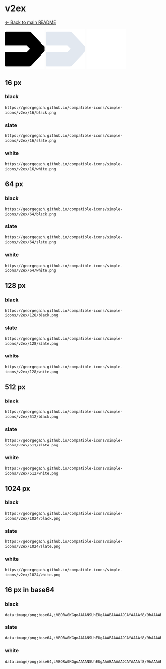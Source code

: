 # v2ex

[← Back to main README](../../README.md)


<img src="./128/black.png" width="128" alt="v2ex black icon" />
<img src="./128/slate.png" width="128" alt="v2ex slate icon" />
<img src="./128/white.png" width="128" alt="v2ex white icon" />

## 16 px

### black
```
https://georgegach.github.io/compatible-icons/simple-icons/v2ex/16/black.png
```

### slate
```
https://georgegach.github.io/compatible-icons/simple-icons/v2ex/16/slate.png
```

### white
```
https://georgegach.github.io/compatible-icons/simple-icons/v2ex/16/white.png
```

## 64 px

### black
```
https://georgegach.github.io/compatible-icons/simple-icons/v2ex/64/black.png
```

### slate
```
https://georgegach.github.io/compatible-icons/simple-icons/v2ex/64/slate.png
```

### white
```
https://georgegach.github.io/compatible-icons/simple-icons/v2ex/64/white.png
```

## 128 px

### black
```
https://georgegach.github.io/compatible-icons/simple-icons/v2ex/128/black.png
```

### slate
```
https://georgegach.github.io/compatible-icons/simple-icons/v2ex/128/slate.png
```

### white
```
https://georgegach.github.io/compatible-icons/simple-icons/v2ex/128/white.png
```

## 512 px

### black
```
https://georgegach.github.io/compatible-icons/simple-icons/v2ex/512/black.png
```

### slate
```
https://georgegach.github.io/compatible-icons/simple-icons/v2ex/512/slate.png
```

### white
```
https://georgegach.github.io/compatible-icons/simple-icons/v2ex/512/white.png
```

## 1024 px

### black
```
https://georgegach.github.io/compatible-icons/simple-icons/v2ex/1024/black.png
```

### slate
```
https://georgegach.github.io/compatible-icons/simple-icons/v2ex/1024/slate.png
```

### white
```
https://georgegach.github.io/compatible-icons/simple-icons/v2ex/1024/white.png
```

## 16 px in base64

### black
```
data:image/png;base64,iVBORw0KGgoAAAANSUhEUgAAABAAAAAQCAYAAAAf8/9hAAAABmJLR0QA/wD/AP+gvaeTAAAAq0lEQVQ4jaXTXwoBYRQF8N9oSvFiBXbFFqxEeVVsgQ1YAy+sg5KUKIUZD8Q0vowxp76X++d8557ujdBA3XdccAwlIqxxKyBIsEIH13wy/fGdMUPtX4IUJ0yrEKQ4YFyFIMUefYixCNr2RhNttDKxFnrYFvS+MHz+mley+XC0LGLMC2pCI8AOAwFZpUz8h+CAUVZK2UWa5GestMqxxzElAfOySLBEN18bqXjOd8o0gXv/xddNAAAAAElFTkSuQmCC
```

### slate
```
data:image/png;base64,iVBORw0KGgoAAAANSUhEUgAAABAAAAAQCAYAAAAf8/9hAAAABmJLR0QA/wD/AP+gvaeTAAABJklEQVQ4jaWTvU4CURSEv0M2IWCMa7OsiUvlS1ham9hpYYytjW9gq70WFj4AvYW9nTb6DgYIsBrj4l+iK3csgGQxuIBOd+fcM2fm5h5rtVrlNC0XyUGp9JkGQfA6rmb1TtIG9fIEwBzoNqr4m2b2la14QAiW3w8IC5rx87mkDTNzQ74wsXPoAYrg1hpxt5blpxYYuCgLrd+1k9M/CfSd2HyhwHa9kxwBeGZ2nTtVmsOoIvyMFR/Ya3aeHia/HtC4755I2h0RAQTxzBFGYVgj7l7lXRkbATB4NHToSVqdOEg/j0rAzqJw8XjmCEIvErVq6B9A/ydODUPvhl1ES/7+kJvageDDicvlysJOlvcwayPnfmsczHaGbqLQ38ruAYDn9d5W/rPO32okbzG53HFaAAAAAElFTkSuQmCC
```

### white
```
data:image/png;base64,iVBORw0KGgoAAAANSUhEUgAAABAAAAAQCAYAAAAf8/9hAAAABmJLR0QA/wD/AP+gvaeTAAAAsklEQVQ4jaWTXQpBURRG19YtxYsRmBVTMBLlVTEFJmAMvDAOSlKilJ/lgYRu9+Cux/3znXO+fXaoNaBKMaeI2OclQl0Cl4TAFVgArYg4v2X8nqM6USv/Cqge1HEZAdWdOiwjoLpVuwAZMEsYWAeaQOMl1gA66jrR+7xl/3HqJ6tKur2YTJ0mavKeALABeqVN/HeMg1eDfuGgjj4d/pbcr5wBS+7LUsQVmAPtiHirDUuu8w0eKu4oh89ZSQAAAABJRU5ErkJggg==
```

